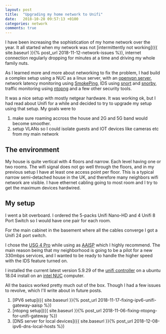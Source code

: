 ```yaml
---
layout: post
title:  "Upgrading my home network to Unifi"
date:   2018-10-28 09:57:13 +0100
categories: network
comments: true
---
```


I have been increasing the sophistication of my home network over the year. It all started when my network was not [intermittently not working]({{ site.baseurl }}{% post_url 2018-11-12-network-issues %}), internet connection regularly dropping for minutes at a time and driving my whole family nuts.

As I learned more and more about networking to fix the problem, I had build a complex setup using a NUC as a linux server, with an [openvpn server](https://openvpn.net/), network latency monitoring using [SmokePing](https://oss.oetiker.ch/smokeping/), IDS using [snort](https://www.snort.org/) and [snorby](https://github.com/Snorby/snorby), traffic monitoring using [ntopng](https://www.ntop.org/products/traffic-analysis/ntop/) and a few other security tools.

It was a nice setup with mostly netgear hardware. It was working ok, but I had read about Unifi for a while and decided to try to upgrade my setup using that setup. My goals were to

1. make sure roaming accross the house and 2G and 5G band would become smoother.
2. setup VLANs so I could isolate guests and IOT devices like cameras etc from my main network

## The environment

My house is quite vertical with 4 floors and narrow. Each level having one or two rooms. The wifi signal does not go well through the floors, and in my previous setup I have at least one access point per floor. This is a typical narrow semi-detached house in the UK, and therefore many neighbors wifi network are visible. I have ethernet cabling going to most room and I try to get the maximum devices hardwired.


## My setup

I went a bit overboard. I ordered the 5-packs Unifi Nano-HD and 4 Unifi 8 Port Switch so I would have one pair for each room.

For the main cabinet in the basement where all the cables converge I got a Unifi 24 port switch.

I chose the [USG 4 Pro](https://google.com/search?q=unifi+usg+4+pro) while using as [AAISP](https://aa.net.uk) which I highly recommend. The main reason being that my neighborhood is going to be a pilot for a new 330mbps services, and I wanted to be ready to handle the higher speed with the IDS feature turned on.

I installed the current latest version 5.9.29 of the [unifi controller](https://help.ubnt.com/hc/en-us/articles/220066768-UniFi-How-to-Install-Update-via-APT-on-Debian-or-Ubuntu) on a ubuntu 18.04 install on an [intel NUC](https://www.intel.com/content/www/us/en/products/boards-kits/nuc.html) computer.

All the basics worked pretty much out of the box. Though I had a few issues to revolve, which I'll write about in future posts.

1. [IPV6 setup]({{ site.baseurl }}{% post_url 2018-11-17-fixing-ipv6-unifi-gateway-aaisp %})
2. [ntopng setup]({{ site.baseurl }}{% post_url 2018-11-06-fixing-ntopng-for-unifi-gateway %})
3. [DNS server for local devices]({{ site.baseurl }}{% post_url 2018-12-08-ipv6-dns-local-hosts %})





